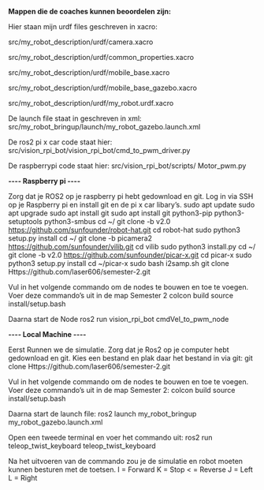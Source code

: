 **Mappen die de coaches kunnen beoordelen zijn:**

Hier staan mijn urdf files geschreven in xacro:


src/my_robot_description/urdf/camera.xacro


src/my_robot_description/urdf/common_properties.xacro


src/my_robot_description/urdf/mobile_base.xacro


src/my_robot_description/urdf/mobile_base_gazebo.xacro


src/my_robot_description/urdf/my_robot.urdf.xacro


De launch file staat in geschreven in xml:
src/my_robot_bringup/launch/my_robot_gazebo.launch.xml 

De ros2 pi x car code staat hier:
src/vision_rpi_bot/vision_rpi_bot/cmd_to_pwm_driver.py

De raspberrypi code staat hier:
src/vision_rpi_bot/scripts/ Motor_pwm.py

**---- Raspberry pi ----**

Zorg dat je ROS2 op je raspberry pi hebt gedownload en git.
Log in via SSH op je Raspberry pi en install git en de pi x car libary’s.
sudo apt update
sudo apt upgrade
sudo apt install git
sudo apt install git python3-pip python3-setuptools python3-smbus
cd ~/
git clone -b v2.0 https://github.com/sunfounder/robot-hat.git
cd robot-hat
sudo python3 setup.py install
cd ~/
git clone -b picamera2 https://github.com/sunfounder/vilib.git
cd vilib
sudo python3 install.py
cd ~/
git clone -b v2.0 https://github.com/sunfounder/picar-x.git
cd picar-x
sudo python3 setup.py install
cd ~/picar-x
sudo bash i2samp.sh
git clone Https://github.com/laser606/semester-2.git

Vul in het volgende commando om de nodes te bouwen en toe te voegen. Voer deze commando’s uit in de map Semester 2
colcon build
source install/setup.bash

Daarna start de Node
ros2 run vision_rpi_bot cmdVel_to_pwm_node

**---- Local Machine ----**

Eerst Runnen we de simulatie. Zorg dat je Ros2 op je computer hebt gedownload en git. Kies een bestand en plak daar het bestand in via git:
git clone Https://github.com/laser606/semester-2.git

Vul in het volgende commando om de nodes te bouwen en toe te voegen. Voer deze commando’s uit in de map Semester 2:
colcon build
source install/setup.bash

Daarna start de launch file:
ros2 launch my_robot_bringup my_robot_gazebo.launch.xml

Open een tweede terminal en voer het commando uit:
ros2 run teleop_twist_keyboard teleop_twist_keyboard

Na het uitvoeren van de commando zou je de simulatie en robot moeten kunnen besturen met de toetsen.
I = Forward
K = Stop
< = Reverse
J = Left
L = Right

